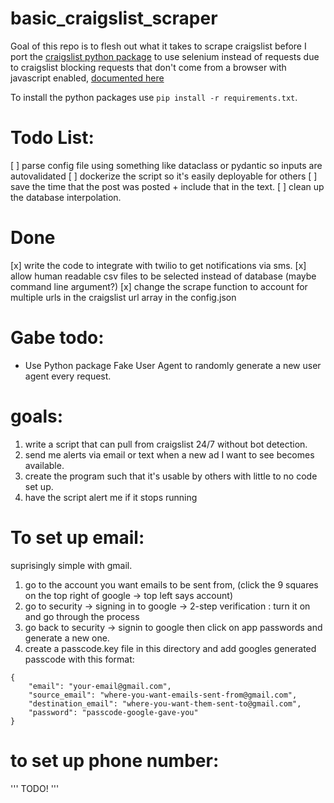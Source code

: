 # basic_craigslist_scraper

Goal of this repo is to flesh out what it takes to scrape craigslist before I port the [craigslist python package](https://github.com/juliomalegria/python-craigslist) to use selenium instead of requests due to craigslist blocking requests that don't come from a browser with javascript enabled, [documented here](https://github.com/juliomalegria/python-craigslist/issues/116)

To install the python packages use `pip install -r requirements.txt`.

# Todo List:
[ ] parse config file using something like dataclass or pydantic so inputs are autovalidated
[ ] dockerize the script so it's easily deployable for others
[ ] save the time that the post was posted + include that in the text. 
[ ] clean up the database interpolation. 


# Done
[x] write the code to integrate with twilio to get notifications via sms. 
[x] allow human readable csv files to be selected instead of database (maybe command line argument?)
[x] change the scrape function to account for multiple urls in the craigslist url array in the config.json

# Gabe todo:
- Use Python package Fake User Agent to randomly generate a new user agent every request. 


# goals:
1. write a script that can pull from craigslist 24/7 without bot detection. 
2. send me alerts via email or text when a new ad I want to see becomes available.
3. create the program such that it's usable by others with little to no code set up. 
4. have the script alert me if it stops running

# To set up email:
suprisingly simple with gmail.
1. go to the account you want emails to be sent from, (click the 9 squares on the top right of google -> top left says account)
2. go to security -> signing in to google -> 2-step verification : turn it on and go through the process
3. go back to security -> signin to google then click on app passwords and generate a new one.
4. create a passcode.key file in this directory and add googles generated passcode with this format:
```
{
    "email": "your-email@gmail.com", 
    "source_email": "where-you-want-emails-sent-from@gmail.com", 
    "destination_email": "where-you-want-them-sent-to@gmail.com", 
    "password": "passcode-google-gave-you"
}
```

# to set up phone number: 
'''
TODO!
'''